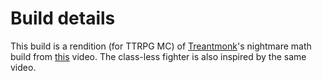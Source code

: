 # Build details
This build is a rendition (for TTRPG MC) of [Treantmonk](https://www.youtube.com/@TreantmonksTemple)'s nightmare math build from [this](https://www.youtube.com/watch?v=5IYWX33a7XA) video.
The class-less fighter is also inspired by the same video.
